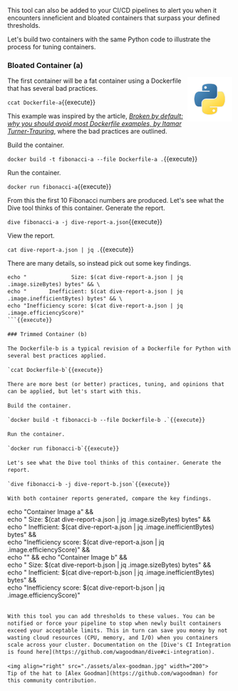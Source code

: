 This tool can also be added to your CI/CD pipelines to alert you when it encounters inneficient and bloated containers that surpass your defined thresholds.

Let's build two containers with the same Python code to illustrate the process for tuning containers.

### Bloated Container (a)

<img align="right" src="./assets/python.png" width="100">
The first container will be a fat container using a Dockerfile that has several bad practices.

`ccat Dockerfile-a`{{execute}}

This example was inspired by the article, _[Broken by default: why you should avoid most Dockerfile examples, by Itamar Turner-Trauring](https://pythonspeed.com/articles/dockerizing-python-is-hard/)_, where the bad practices are outlined.

Build the container.

`docker build -t fibonacci-a --file Dockerfile-a .`{{execute}}

Run the container.

`docker run fibonacci-a`{{execute}}

From this the first 10 Fibonacci numbers are produced. Let's see what the Dive tool thinks of this container. Generate the report.

`dive fibonacci-a -j dive-report-a.json`{{execute}}

View the report.

`cat dive-report-a.json | jq .`{{execute}}

There are many details, so instead pick out some key findings.

```
echo "              Size: $(cat dive-report-a.json | jq .image.sizeBytes) bytes" && \
echo "       Inefficient: $(cat dive-report-a.json | jq .image.inefficientBytes) bytes" && \
echo "Inefficiency score: $(cat dive-report-a.json | jq .image.efficiencyScore)"
```{{execute}}

### Trimmed Container (b)

The Dockerfile-b is a typical revision of a Dockerfile for Python with several best practices applied.

`ccat Dockerfile-b`{{execute}}

There are more best (or better) practices, tuning, and opinions that can be applied, but let's start with this.

Build the container.

`docker build -t fibonacci-b --file Dockerfile-b .`{{execute}}

Run the container.

`docker run fibonacci-b`{{execute}}

Let's see what the Dive tool thinks of this container. Generate the report.

`dive fibonacci-b -j dive-report-b.json`{{execute}}

With both container reports generated, compare the key findings.

```
echo "Container Image a" && \
echo "              Size: $(cat dive-report-a.json | jq .image.sizeBytes) bytes" && \
echo "       Inefficient: $(cat dive-report-a.json | jq .image.inefficientBytes) bytes" && \
echo "Inefficiency score: $(cat dive-report-a.json | jq .image.efficiencyScore)" && \
echo "" && echo "Container Image b" && \
echo "              Size: $(cat dive-report-b.json | jq .image.sizeBytes) bytes" && \
echo "       Inefficient: $(cat dive-report-b.json | jq .image.inefficientBytes) bytes" && \
echo "Inefficiency score: $(cat dive-report-b.json | jq .image.efficiencyScore)"
```{{execute}}

With this tool you can add thresholds to these values. You can be notified or force your pipeline to stop when newly built containers exceed your acceptable limits. This in turn can save you money by not wasting cloud resources (CPU, memory, and I/O) when you containers scale across your cluster. Documentation on the [Dive's CI Integration is found here](https://github.com/wagoodman/dive#ci-integration).

<img align="right" src="./assets/alex-goodman.jpg" width="200">
Tip of the hat to [Alex Goodman](https://github.com/wagoodman) for this community contribution.
